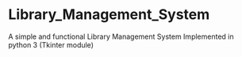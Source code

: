# Library_Management_System
A simple and functional Library Management System Implemented in python 3 (Tkinter module)
